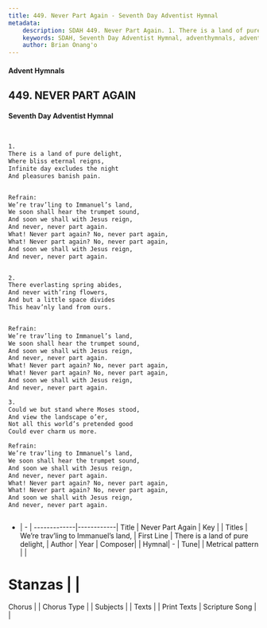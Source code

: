 ```yaml
---
title: 449. Never Part Again - Seventh Day Adventist Hymnal
metadata:
    description: SDAH 449. Never Part Again. 1. There is a land of pure delight, Where bliss eternal reigns, Infinite day excludes the night And pleasures banish pain. 
    keywords: SDAH, Seventh Day Adventist Hymnal, adventhymnals, advent hymnals, Never Part Again, There is a land of pure delight, ,We’re trav’ling to Immanuel’s land,
    author: Brian Onang'o
---
```


#### Advent Hymnals
## 449. NEVER PART AGAIN
#### Seventh Day Adventist Hymnal

```txt


1.
There is a land of pure delight,
Where bliss eternal reigns,
Infinite day excludes the night
And pleasures banish pain.


Refrain:
We’re trav’ling to Immanuel’s land,
We soon shall hear the trumpet sound,
And soon we shall with Jesus reign,
And never, never part again.
What! Never part again? No, never part again,
What! Never part again? No, never part again,
And soon we shall with Jesus reign,
And never, never part again.


2.
There everlasting spring abides,
And never with’ring flowers,
And but a little space divides
This heav’nly land from ours.


Refrain:
We’re trav’ling to Immanuel’s land,
We soon shall hear the trumpet sound,
And soon we shall with Jesus reign,
And never, never part again.
What! Never part again? No, never part again,
What! Never part again? No, never part again,
And soon we shall with Jesus reign,
And never, never part again.

3.
Could we but stand where Moses stood,
And view the landscape o’er,
Not all this world’s pretended good
Could ever charm us more.

Refrain:
We’re trav’ling to Immanuel’s land,
We soon shall hear the trumpet sound,
And soon we shall with Jesus reign,
And never, never part again.
What! Never part again? No, never part again,
What! Never part again? No, never part again,
And soon we shall with Jesus reign,
And never, never part again.



```

- |   -  |
-------------|------------|
Title | Never Part Again |
Key |  |
Titles | We’re trav’ling to Immanuel’s land, |
First Line | There is a land of pure delight, |
Author | 
Year | 
Composer|  |
Hymnal|  - |
Tune|  |
Metrical pattern | |
# Stanzas |  |
Chorus |  |
Chorus Type |  |
Subjects |  |
Texts |  |
Print Texts | 
Scripture Song |  |
  
